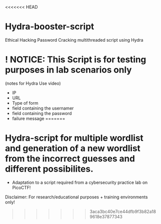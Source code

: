 <<<<<<< HEAD
# Hydra-booster-script
 Ethical Hacking Password Cracking multithreaded script using Hydra
# ! NOTICE: This Script is for testing purposes in lab scenarios only
(notes for Hydra Use video)

- IP
- URL
- Type of form
- field containing the usernamer
- field containing the password
- failure message
=======
# Hydra-script for multiple wordlist and generation of a new wordlist from the incorrect guesses and different possibilites.
- Adaptation to a script required from a cybersecurity practice lab on PicoCTF!

Disclaimer: For research/educational purposes + training environments only! 
>>>>>>> 3aca3bc40e7ce44dfb9f3b82a189618e37877343
